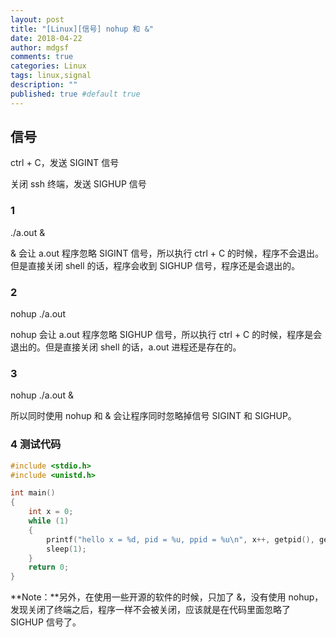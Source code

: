```yaml
---
layout: post
title: "[Linux][信号] nohup 和 &"
date: 2018-04-22
author: mdgsf
comments: true
categories: Linux
tags: linux,signal
description: ""
published: true #default true
---
```


## 信号

ctrl + C，发送 SIGINT 信号

关闭 ssh 终端，发送 SIGHUP 信号

### 1

./a.out &

& 会让 a.out 程序忽略 SIGINT 信号，所以执行 ctrl + C 的时候，程序不会退出。但是直接关闭 shell 的话，程序会收到 SIGHUP 信号，程序还是会退出的。

### 2

nohup ./a.out

nohup 会让 a.out 程序忽略 SIGHUP 信号，所以执行 ctrl + C 的时候，程序是会退出的。但是直接关闭 shell 的话，a.out 进程还是存在的。

### 3

nohup ./a.out &

所以同时使用 nohup 和 & 会让程序同时忽略掉信号 SIGINT 和 SIGHUP。

### 4 测试代码

```C++
#include <stdio.h>
#include <unistd.h>

int main()
{
	int x = 0;
	while (1)
	{
		printf("hello x = %d, pid = %u, ppid = %u\n", x++, getpid(), getppid());
		sleep(1);
	}
	return 0;
}
```

**Note：**另外，在使用一些开源的软件的时候，只加了 &，没有使用 nohup，发现关闭了终端之后，程序一样不会被关闭，应该就是在代码里面忽略了 SIGHUP 信号了。

